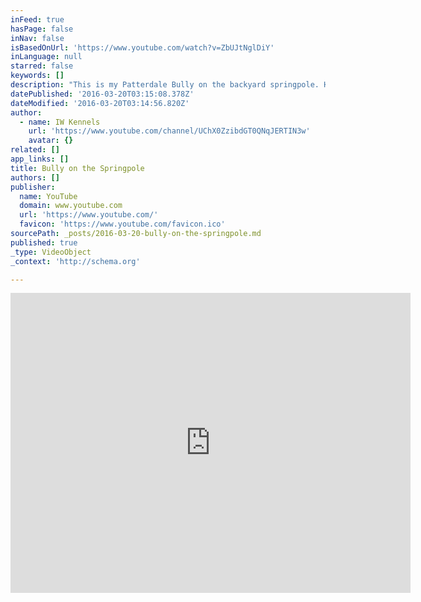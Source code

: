 ```yaml
---
inFeed: true
hasPage: false
inNav: false
isBasedOnUrl: 'https://www.youtube.com/watch?v=ZbUJtNglDiY'
inLanguage: null
starred: false
keywords: []
description: "This is my Patterdale Bully on the backyard springpole. He won't work it by himself, but if I'm with him he loves it."
datePublished: '2016-03-20T03:15:08.378Z'
dateModified: '2016-03-20T03:14:56.820Z'
author:
  - name: IW Kennels
    url: 'https://www.youtube.com/channel/UChX0ZzibdGT0QNqJERTIN3w'
    avatar: {}
related: []
app_links: []
title: Bully on the Springpole
authors: []
publisher:
  name: YouTube
  domain: www.youtube.com
  url: 'https://www.youtube.com/'
  favicon: 'https://www.youtube.com/favicon.ico'
sourcePath: _posts/2016-03-20-bully-on-the-springpole.md
published: true
_type: VideoObject
_context: 'http://schema.org'

---
```

<iframe src="https://cdn.embedly.com/widgets/media.html?src=https%3A%2F%2Fwww.youtube.com%2Fembed%2FZbUJtNglDiY%3Ffeature%3Doembed&amp;url=https%3A%2F%2Fwww.youtube.com%2Fwatch%3Fv%3DZbUJtNglDiY&amp;image=https%3A%2F%2Fi.ytimg.com%2Fvi%2FZbUJtNglDiY%2Fhqdefault.jpg&amp;key=b7d04c9b404c499eba89ee7072e1c4f7&amp;type=text%2Fhtml&amp;schema=youtube" width="640" height="480" scrolling="no" frameborder="0" allowfullscreen="allowfullscreen" style=""></iframe>